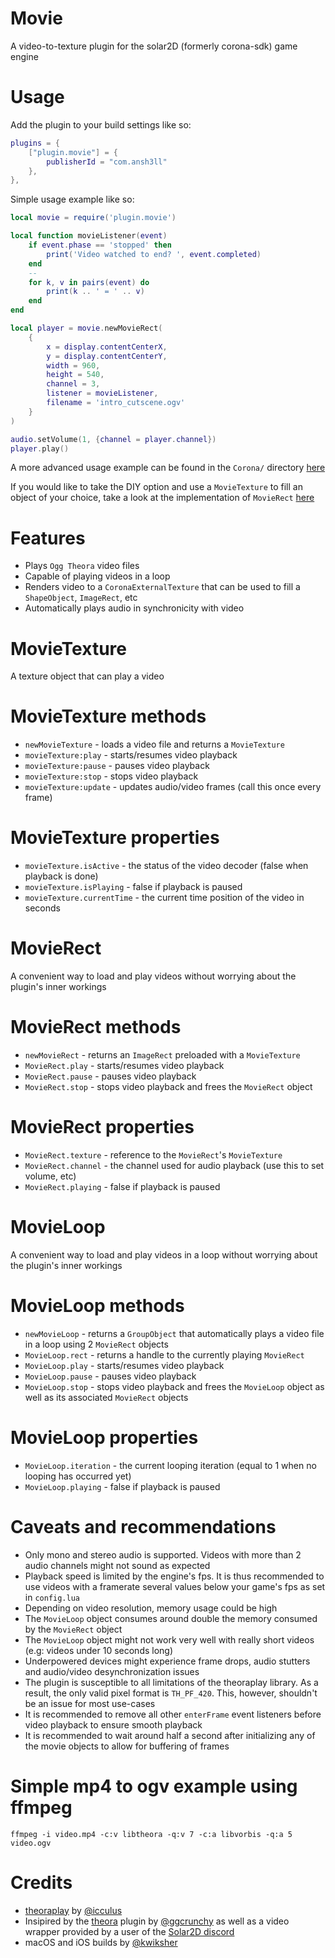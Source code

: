# Movie
A video-to-texture plugin for the solar2D (formerly corona-sdk) game engine

# Usage
Add the plugin to your build settings like so:
```lua
plugins = {
    ["plugin.movie"] = {
        publisherId = "com.ansh3ll"
    },
},
```

Simple usage example like so:
```lua
local movie = require('plugin.movie')

local function movieListener(event)
    if event.phase == 'stopped' then
        print('Video watched to end? ', event.completed)
    end
    --
    for k, v in pairs(event) do
        print(k .. ' = ' .. v)
    end
end

local player = movie.newMovieRect(
    {
        x = display.contentCenterX,
        y = display.contentCenterY,
        width = 960,
        height = 540,
        channel = 3,
        listener = movieListener,
        filename = 'intro_cutscene.ogv'
    }
)

audio.setVolume(1, {channel = player.channel})
player.play()
```

A more advanced usage example can be found in the `Corona/` directory [here](https://github.com/ANSH3LL/plugin_movie/tree/main/Corona)

If you would like to take the DIY option and use a `MovieTexture` to fill an object of your choice, take a look at the implementation of `MovieRect` [here](https://github.com/ANSH3LL/plugin_movie/blob/cfe8c121bc9d797f4ec6622a04f827a10cd56ccd/shared/plugin_movie.lua#L31)

# Features
- Plays `Ogg Theora` video files
- Capable of playing videos in a loop
- Renders video to a `CoronaExternalTexture` that can be used to fill a `ShapeObject`, `ImageRect`, etc
- Automatically plays audio in synchronicity with video

# MovieTexture
A texture object that can play a video

# MovieTexture methods
- `newMovieTexture` - loads a video file and returns a `MovieTexture`
- `movieTexture:play` - starts/resumes video playback
- `movieTexture:pause` - pauses video playback
- `movieTexture:stop` - stops video playback
- `movieTexture:update` - updates audio/video frames (call this once every frame)

# MovieTexture properties
- `movieTexture.isActive` - the status of the video decoder (false when playback is done)
- `movieTexture.isPlaying` - false if playback is paused
- `movieTexture.currentTime` - the current time position of the video in seconds

# MovieRect
A convenient way to load and play videos without worrying about the plugin's inner workings

# MovieRect methods
- `newMovieRect` - returns an `ImageRect` preloaded with a `MovieTexture`
- `MovieRect.play` - starts/resumes video playback
- `MovieRect.pause` - pauses video playback
- `MovieRect.stop` - stops video playback and frees the `MovieRect` object

# MovieRect properties
- `MovieRect.texture` - reference to the `MovieRect`'s `MovieTexture`
- `MovieRect.channel` - the channel used for audio playback (use this to set volume, etc)
- `MovieRect.playing` - false if playback is paused

# MovieLoop
A convenient way to load and play videos in a loop without worrying about the plugin's inner workings

# MovieLoop methods
- `newMovieLoop` - returns a `GroupObject` that automatically plays a video file in a loop using 2 `MovieRect` objects
- `MovieLoop.rect` - returns a handle to the currently playing `MovieRect`
- `MovieLoop.play` - starts/resumes video playback
- `MovieLoop.pause` - pauses video playback
- `MovieLoop.stop` - stops video playback and frees the `MovieLoop` object as well as its associated `MovieRect` objects

# MovieLoop properties
- `MovieLoop.iteration` - the current looping iteration (equal to 1 when no looping has occurred yet)
- `MovieLoop.playing` - false if playback is paused

# Caveats and recommendations
- Only mono and stereo audio is supported. Videos with more than 2 audio channels might not sound as expected
- Playback speed is limited by the engine's fps. It is thus recommended to use videos with a framerate several values below your game's fps as set in `config.lua`
- Depending on video resolution, memory usage could be high
- The `MovieLoop` object consumes around double the memory consumed by the `MovieRect` object
- The `MovieLoop` object might not work very well with really short videos (e.g: videos under 10 seconds long)
- Underpowered devices might experience frame drops, audio stutters and audio/video desynchronization issues
- The plugin is susceptible to all limitations of the theoraplay library. As a result, the only valid pixel format is `TH_PF_420`. This, however, shouldn't be an issue for most use-cases
- It is recommended to remove all other `enterFrame` event listeners before video playback to ensure smooth playback
- It is recommended to wait around half a second after initializing any of the movie objects to allow for buffering of frames

# Simple mp4 to ogv example using ffmpeg
```
ffmpeg -i video.mp4 -c:v libtheora -q:v 7 -c:a libvorbis -q:a 5 video.ogv
```

# Credits
- [theoraplay](https://github.com/icculus/theoraplay) by [@icculus](https://github.com/icculus)
- Insipired by the [theora](https://github.com/ggcrunchy/solar2d-plugins/tree/master/theora) plugin by [@ggcrunchy](https://github.com/ggcrunchy) as well as a video wrapper provided by a user of the [Solar2D discord](https://discord.gg/WMtCemc)
- macOS and iOS builds by [@kwiksher](https://github.com/kwiksher)